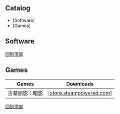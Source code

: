 ## Catalog
- [Software]
- [Games]
## Software

[回到顶部](#catalog)
## Games
Games|Downloads|
-|-
古墓丽影：暗影|[[store.steampowered.com]](https://store.steampowered.com/app/750920/Shadow_of_the_Tomb_Raider_Definitive_Edition/)

[回到顶部](#catalog)